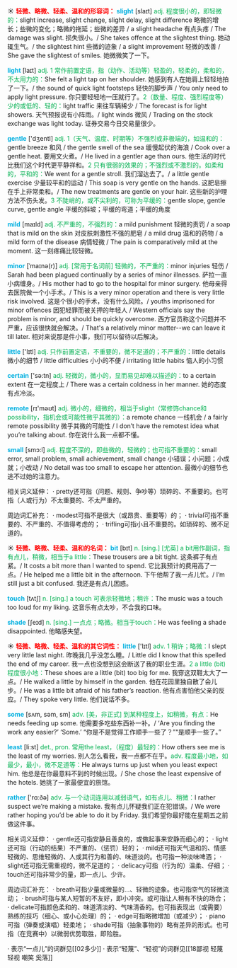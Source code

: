 ☀ <font color="red">**轻微、略微、轻柔、温和的形容词：**</font>
<font color="sky blue">**slight**</font> [slaɪt] 
<font color="#00b050">adj. 程度很小的，即轻微的：</font>slight increase, slight change, slight delay, slight difference 略微的增长；些微的变化；略微的拖延；些微的差异 / a slight headache 有点头疼 / The damage was slight. 损失很小。/ She takes offence at the slightest thing. 她动辄生气。/ the slightest hint 些微的迹象 / a slight improvement 轻微的改善 / She gave the slightest of smiles. 她微微笑了一下。

<font color="sky blue">**light**</font> [laɪt] 
<font color="#00b050">adj. 1 常作前置定语，指（动作、活动等）轻盈的，轻柔的，柔和的，不太用力的：</font>She felt a light tap on her shoulder. 她感到有人在她肩上轻轻地拍了一下。/ the sound of quick light footsteps 轻快的脚步声 / You only need to apply light pressure. 你只要轻轻地一压就行了。<font color="#00b050">2（数量、程度、强烈程度等）少的或低的、轻的：</font>light traffic 来往车辆稀少 / The forecast is for light showers. 天气预报说有小阵雨。/ light winds 微风 / Trading on the stock exchange was light today. 证券交易今日交易量很少。

<font color="sky blue">**gentle**</font> ['dӡentl] 
<font color="#00b050">adj. 1（天气、温度、时期等）不强烈或非极端的，如温和的：</font>gentle breeze 和风 / the gentle swell of the sea 缓慢起伏的海浪 / Cook over a gentle heat. 要用文火煮。/ He lived in a gentler age than ours. 他生活的时代比我们这个时代更平静祥和。<font color="#00b050">2 只有很弱的效果的；不强烈或不激烈的。如柔和的，平和的：</font>We went for a gentle stroll. 我们溜达去了。/ a little gentle exercise 少量较平和的运动 / This soap is very gentle on the hands. 这肥皂擦在手上非常柔和。/ The new treatments are gentle on your hair. 这些新的护理方法不伤头发。<font color="#00b050">3 不陡峭的，或不尖利的，可称为平缓的：</font>gentle slope, gentle curve, gentle angle 平缓的斜坡；平缓的弯道；平缓的角度

<font color="sky blue">**mild**</font> [maɪld] 
<font color="#00b050">adj. 不严重的，不强烈的：</font>a mild punishment 轻微的责罚 / a soap that is mild on the skin 对皮肤刺激性不强的肥皂 / a mild drug 温和的药物 / a mild form of the disease 病情轻微 / The pain is comparatively mild at the moment. 这一刻疼痛比较轻微。
           
<font color="sky blue">**minor**</font> [ˈmaɪnə(r)]
<font color="#00b050">adj. [常用于名词前] 轻微的，不严重的：</font>minor injuries 轻伤 / Sarah had been plagued continually by a series of minor illnesses. 萨拉一直小病缠身。/ His mother had to go to the hospital for minor surgery. 他母亲得去医院做一个小手术。/ This is a very minor operation and there is very little risk involved. 这是个很小的手术，没有什么风险。/ youths imprisoned for minor offences 因犯轻罪而被关押的年轻人 / Western officials say the problem is minor, and should be quickly overcome. 西方官员称这个问题并不严重，应该很快就会解决。/ That's a relatively minor matter--we can leave it till later. 相对来说那是件小事，我们可以留待以后解决。

<font color="sky blue">**little**</font> ['lɪtl] 
<font color="#00b050">adj. 只作前置定语，不重要的，微不足道的；不严重的：</font>little details 微小的细节 / little difficulties 小小的不便 / irritating little habits 恼人的小习惯

<font color="sky blue">**certain**</font> ['sə:tn] 
<font color="#00b050">adj. 轻微的，微小的，显而易见却难以描述的：</font>to a certain extent 在一定程度上 / There was a certain coldness in her manner. 她的态度有点冷淡。

<font color="sky blue">**remote**</font> [rɪ'məʊt] 
<font color="#00b050">adj. 微小的，细微的，相当于slight（常修饰chance和possibility，指机会或可能性微乎其微的）：</font>a remote chance 一线机会 / a fairly remote possibility 微乎其微的可能性 / I don’t have the remotest idea what you’re talking about. 你在说什么我一点都不懂。

<font color="sky blue">**small**</font> [smɔ:l] 
<font color="#00b050">adj. 程度不深的，即些微的，轻微的；也可指不重要的：</font>small error, small problem, small achievement, small change 小错误；小问题；小成就；小改动 / No detail was too small to escape her attention. 最微小的细节也逃不过她的注意力。

相关词义延伸：
· pretty还可指（问题、规则、争吵等）琐碎的、不重要的。也可指（人或行为）不太重要的、不太严重的。

周边词汇补充：
· modest可指不是很大（或昂贵、重要等）的；
· trivial可指不重要的、不严重的、不值得考虑的；
· trifling可指小且不重要的。如琐碎的、微不足道的。

☀ <font color="red">**轻微、略微、轻柔、温和的名词：**</font>
<font color="sky blue">**bit**</font> [bɪt] 
<font color="#00b050">n. [sing.] [尤英] a bit用作副词，指有点儿，稍微，相当于a little：</font>These trousers are a bit tight. 这条裤子有点紧。/ It costs a bit more than I wanted to spend. 它比我预计的费用高了一点。/ He helped me a little bit in the afternoon. 下午他帮了我一点儿忙。/ I’m still just a bit confused. 我还是有点儿困惑。

<font color="sky blue">**touch**</font> [tʌtʃ] 
<font color="#00b050">n. [sing.] a touch 可表示轻微地；稍许：</font>The music was a touch too loud for my liking. 这音乐有点太吵，不合我的口味。

<font color="sky blue">**shade**</font> [ʃeɪd] 
<font color="#00b050">n. [sing.] 一点点；略微。相当于touch：</font>He was feeling a shade disappointed. 他略感失望。
           
☀ <font color="red">**轻微、略微、轻柔、温和的其它词性：**</font>
<font color="sky blue">**little**</font> ['lɪtl] 
<font color="#00b050">adv. 1 稍许；略微：</font>I slept very little last night. 昨晚我几乎没怎么睡。/ Little did I know that this spelled the end of my career. 我一点也没想到这会断送了我的职业生涯。<font color="#00b050">2 a little (bit) 程度很小地：</font>These shoes are a little (bit) too big for me. 我穿这双鞋太大了一点。/ He walked a little by himself in the garden. 他在花园里独自散了会儿步。/ He was a little bit afraid of his father’s reaction. 他有点害怕他父亲的反应。/ They spoke very little. 他们说话不多。

<font color="sky blue">**some**</font> [sʌm, səm, sm] 
<font color="#00b050">adv. [美，非正式] 到某种程度上，如稍微，有点：</font>He needs feeding up some. 他需要多吃些东西补一补。/ ‘Are you finding the work any easier?’ ‘Some.’ “你是不是觉得工作顺手一些了？”“是顺手一些了。”

<font color="sky blue">**least**</font> [li:st] 
<font color="#00b050">det., pron. 常用the least，（程度）最轻的：</font>How others see me is the least of my worries. 别人怎么看我，我一点都不在乎。<font color="#00b050">adv. 程度最小地，如最少，最小，微不足道等：</font>He always turns up just when you least expect him. 他总是在你最意料不到的时候出现。/ She chose the least expensive of the hotels. 她挑了一家最便宜的旅馆。

<font color="sky blue">**rather**</font> ['rɑːðə] 
<font color="#00b050">adv. 与一个动词连用以减弱语气，如有点儿、稍微：</font>I rather suspect we’re making a mistake. 我有点儿怀疑我们正在犯错误。/ We were rather hoping you’d be able to do it by Friday. 我们希望你最好能在星期五之前做这件事。

相关词义延伸：
· gentle还可指安静且善良的，或做起事来安静而细心的；
· light还可指（行动的结果）不严重的、（惩罚）轻的；
· mild还可指天气温和的、情感轻微的、思维轻微的、人或其行为和善的、味道淡的。也可指一种淡味啤酒；
· slight还可指无需重视的，微不足道的；
· delicacy可指（行为的）温柔、仔细；
· touch还可指非常少的量，即一点儿、少许。

周边词汇补充：
· breath可指少量或微量的…、轻微的迹象。也可指空气的轻微流动；
· brush可指与某人短暂的不友好，即小冲突。或可指让人稍有不快的场合；
· delicate可指颜色柔和的、味道清淡的、气味清香的。也可指表现出（或需要）熟练的技巧（细心、或小心处理）的；
· edge可指略微增加（或减少）；
· piano可指（弹奏或演唱）轻柔地；
· shade可指（抽象事物的）略有差异的形式。也可指（在竞赛中）以微弱优势取胜，即险胜。

· 表示“一点儿”的词群见[[02多少]]
· 表示“轻蔑”、“轻视”的词群见[[18鄙视 轻蔑 轻视 嘲笑 奚落]]
